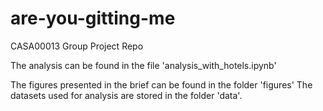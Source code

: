 # are-you-gitting-me
CASA00013 Group Project Repo


The analysis can be found in the file 'analysis_with_hotels.ipynb'


  
The figures presented in the brief can be found in the folder 'figures'
The datasets used for analysis are stored in the folder 'data'.